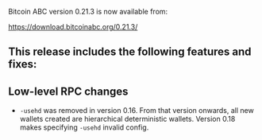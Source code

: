 Bitcoin ABC version 0.21.3 is now available from:

  <https://download.bitcoinabc.org/0.21.3/>

This release includes the following features and fixes:
 -

Low-level RPC changes
----------------------
 - `-usehd` was removed in version 0.16. From that version onwards, all new
 wallets created are hierarchical deterministic wallets. Version 0.18 makes
 specifying `-usehd` invalid config.
